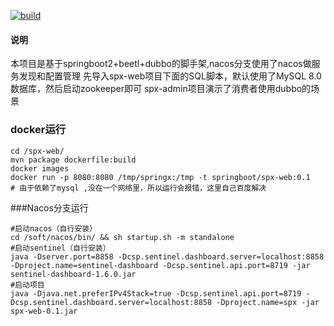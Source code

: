 [![build](https://www.travis-ci.org/iminto/spx.svg?branch=master)](https://www.travis-ci.org/iminto/spx)


#### 说明
本项目是基于springboot2+beetl+dubbo的脚手架,nacos分支使用了nacos做服务发现和配置管理
先导入spx-web项目下面的SQL脚本，默认使用了MySQL 8.0数据库，然后启动zookeeper即可
spx-admin项目演示了消费者使用dubbo的场景

### docker运行
``` shell
cd /spx-web/
mvn package dockerfile:build
docker images
docker run -p 8080:8080 /tmp/springx:/tmp -t springboot/spx-web:0.1
# 由于依赖了mysql ,没在一个网络里，所以运行会报错，这里自己百度解决
```

###Nacos分支运行
``` shell
#启动nacos（自行安装）
cd /soft/nacos/bin/ && sh startup.sh -m standalone
#启动sentinel（自行安装）
java -Dserver.port=8858 -Dcsp.sentinel.dashboard.server=localhost:8858 -Dproject.name=sentinel-dashboard -Dcsp.sentinel.api.port=8719 -jar sentinel-dashboard-1.6.0.jar
#启动项目
java -Djava.net.preferIPv4Stack=true -Dcsp.sentinel.api.port=8719 -Dcsp.sentinel.dashboard.server=localhost:8858 -Dproject.name=spx -jar spx-web-0.1.jar
```

